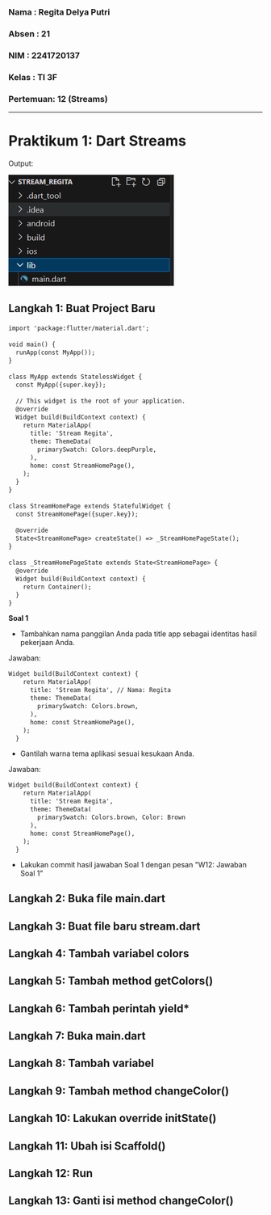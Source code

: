 ### Nama : Regita Delya Putri

### Absen : 21

### NIM : 2241720137

### Kelas : TI 3F

### Pertemuan: 12 (Streams)

---

# Praktikum 1: Dart Streams

Output:

![Output](./img/1.1.png)

## Langkah 1: Buat Project Baru

```
import 'package:flutter/material.dart';

void main() {
  runApp(const MyApp());
}

class MyApp extends StatelessWidget {
  const MyApp({super.key});

  // This widget is the root of your application.
  @override
  Widget build(BuildContext context) {
    return MaterialApp(
      title: 'Stream Regita',
      theme: ThemeData(
        primarySwatch: Colors.deepPurple,
      ),
      home: const StreamHomePage(),
    );
  }
}

class StreamHomePage extends StatefulWidget {
  const StreamHomePage({super.key});

  @override
  State<StreamHomePage> createState() => _StreamHomePageState();
}

class _StreamHomePageState extends State<StreamHomePage> {
  @override
  Widget build(BuildContext context) {
    return Container();
  }
}
```

**Soal 1**
- Tambahkan nama panggilan Anda pada title app sebagai identitas hasil pekerjaan Anda.

Jawaban:

```
Widget build(BuildContext context) {
    return MaterialApp(
      title: 'Stream Regita', // Nama: Regita
      theme: ThemeData(
        primarySwatch: Colors.brown,
      ),
      home: const StreamHomePage(),
    );
  }
```

- Gantilah warna tema aplikasi sesuai kesukaan Anda.

Jawaban:

```
Widget build(BuildContext context) {
    return MaterialApp(
      title: 'Stream Regita',
      theme: ThemeData(
        primarySwatch: Colors.brown, Color: Brown
      ),
      home: const StreamHomePage(),
    );
  }
```

- Lakukan commit hasil jawaban Soal 1 dengan pesan "W12: Jawaban Soal 1"

## Langkah 2: Buka file main.dart
## Langkah 3: Buat file baru stream.dart
## Langkah 4: Tambah variabel colors
## Langkah 5: Tambah method getColors()
## Langkah 6: Tambah perintah yield*
## Langkah 7: Buka main.dart
## Langkah 8: Tambah variabel
## Langkah 9: Tambah method changeColor()
## Langkah 10: Lakukan override initState()
## Langkah 11: Ubah isi Scaffold()
## Langkah 12: Run
## Langkah 13: Ganti isi method changeColor()

